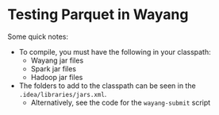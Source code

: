 # Testing Parquet in Wayang

Some quick notes:
- To compile, you must have the following in your classpath:
  - Wayang jar files
  - Spark jar files
  - Hadoop jar files
- The folders to add to the classpath can be seen in the `.idea/libraries/jars.xml`.
  - Alternatively, see the code for the `wayang-submit` script